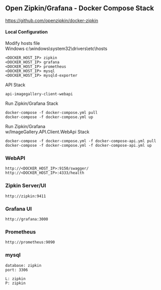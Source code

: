 ## Open Zipkin/Grafana - Docker Compose Stack

https://github.com/openzipkin/docker-zipkin


#### Local Configuration

Modify hosts file     
Windows c:\windows\system32\drivers\etc\hosts

```
<DOCKER_HOST_IP> zipkin
<DOCKER_HOST_IP> grafana
<DOCKER_HOST_IP> prometheus
<DOCKER_HOST_IP> mysql
<DOCKER_HOST_IP> mysqld-exporter
```

API Stack
```
api-imagegallery-client-webapi
```

Run Zipkin/Grafana Stack
```
docker-compose -f docker-compose.yml pull
docker-compose -f docker-compose.yml up
```

Run Zipkin/Grafana     
w/ImageGallery.API.Client.WebApi Stack

```
docker-compose -f docker-compose.yml -f docker-compose-api.yml pull
docker-compose -f docker-compose.yml -f docker-compose-api.yml up
```
### WebAPI

```
http://<DOCKER_HOST_IP>:9150/swagger/
http://<DOCKER_HOST_IP>:4333/health
```



### Zipkin Server/UI

```
http://zipkin:9411
```

### Grafana UI

```
http://grafana:3000
```

### Prometheus

```
http://prometheus:9090
```

### mysql

```
database: zipkin
port: 3306

L: zipkin
P: zipkin
```
